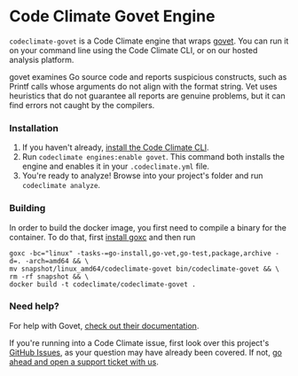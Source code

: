 # Code Climate Govet Engine

`codeclimate-govet` is a Code Climate engine that wraps [govet](https://godoc.org/golang.org/x/tools/cmd/vet). You can run it on your command line using the Code Climate CLI, or on our hosted analysis platform.

govet examines Go source code and reports suspicious constructs, such as Printf calls whose arguments do not align with the format string. Vet uses heuristics that do not guarantee all reports are genuine problems, but it can find errors not caught by the compilers.

### Installation

1. If you haven't already, [install the Code Climate CLI](https://github.com/codeclimate/codeclimate).
2. Run `codeclimate engines:enable govet`. This command both installs the engine and enables it in your `.codeclimate.yml` file.
3. You're ready to analyze! Browse into your project's folder and run `codeclimate analyze`.

### Building

In order to build the docker image, you first need to compile a binary for the container. To do that, first [install goxc]() and then run

```console
goxc -bc="linux" -tasks-=go-install,go-vet,go-test,package,archive -d=. -arch=amd64 && \
mv snapshot/linux_amd64/codeclimate-govet bin/codeclimate-govet && \
rm -rf snapshot && \
docker build -t codeclimate/codeclimate-govet .
```

### Need help?

For help with Govet, [check out their documentation](https://godoc.org/golang.org/x/tools/cmd/vet).

If you're running into a Code Climate issue, first look over this project's [GitHub Issues](https://github.com/codeclimate/codeclimate-govet/issues), as your question may have already been covered. If not, [go ahead and open a support ticket with us](https://codeclimate.com/help).
